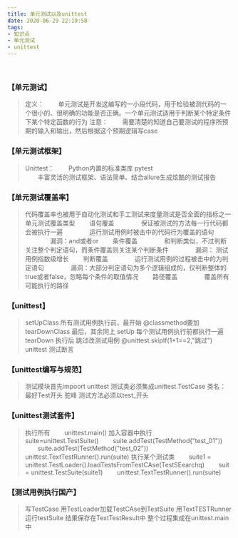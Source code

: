 ```yaml
---
title: 单元测试以及unittest
date: 2020-06-29 22:19:58
tags:
- 知识点
- 单元测试
- unittest 
---
```


<br>

### 【单元测试】
>    定义：
        &emsp;&emsp;单元测试是开发这编写的一小段代码，用于检验被测代码的一个很小的、很明确的功能是否正确。一个单元测试适用于判断某个特定条件下某个特定函数的行为
    注意：
        &emsp;&emsp;需要清楚的知道自己要测试的程序所预期的输入和输出，然后根据这个预期逻辑写case

### 【单元测试框架】
>    Unittest：
        &emsp;&emsp;Python内置的标准类库
    pytest  
        &emsp;&emsp;丰富灵活的测试框架、语法简单、结合allure生成炫酷的测试报告

### 【单元测试覆盖率】
>    代码覆盖率也被用于自动化测试和手工测试来度量测试是否全面的指标之一
    单元测试覆盖类型
        &emsp;&emsp;语句覆盖
            &emsp;&emsp;&emsp;&emsp;保证被测试的方法每一行代码都会被执行一遍
            &emsp;&emsp;&emsp;&emsp;运行测试用例时被击中的代码行为覆盖的语句
            &emsp;&emsp;&emsp;&emsp;漏洞：and或者or
        &emsp;&emsp;条件覆盖
            &emsp;&emsp;&emsp;&emsp;和判断类似，不过判断关注整个判定语句，而条件覆盖则关注某个判断条件
            &emsp;&emsp;&emsp;&emsp;漏洞：  测试用例指数级增长
        &emsp;&emsp;判断覆盖
            &emsp;&emsp;&emsp;&emsp;运行测试用例的过程被击中的为判定语句
            &emsp;&emsp;&emsp;&emsp;漏洞：大部分判定语句为多个逻辑组成的，仅判断整体的true或者false，忽略每个条件的取值情况
        &emsp;&emsp;路径覆盖
            &emsp;&emsp;&emsp;&emsp;覆盖所有可能执行的路径


### 【unittest】
>    setUpClass 所有测试用例执行前，最开始 @classmethod要加
    tearDownClass 最后，其余同上
    setUp 每个测试用例执行前都执行一遍
    tearDown 执行后
    跳过改测试用例 @unittest.skipIf(1+1==2,"跳过")
    unittest 测试断言

### 【unittest编写与规范】
>    测试模块首先impoort unittest
    测试类必须集成unittest.TestCase
    类名：最好Test开头 驼峰
    测试方法必须以test_开头

### 【unittest测试套件】
>    执行所有
        &emsp;&emsp;unittest.main() 
    加入容器中执行
        &emsp;&emsp;suite=unittest.TestSuite()
        &emsp;&emsp;suite.addTest(TestMethod("test_01"))
        &emsp;&emsp;suite.addTest(TestMethod("test_02"))
        &emsp;&emsp;unittest.TextTestRunner().run(suite)
    执行某个测试类
        &emsp;&emsp;suite1 = unittest.TestLoader().loadTestsFromTestCAse(TestSEearchq)
        &emsp;&emsp;suit = unittest.TestSuite(suite1)
        &emsp;&emsp;unittest.TextTestRunner().run(suite)
    
### 【测试用例执行国产】
>    写TestCase
    用TestLoader加载TestCAse到TestSuite
    用TextTESTRunner运行testSuite
    结果保存在TextTestResult中
    整个过程集成在unittest.main中

